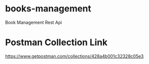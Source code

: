 # books-management

Book Management Rest Api

# Postman Collection Link

https://www.getpostman.com/collections/428a4b001c32328c05e3
